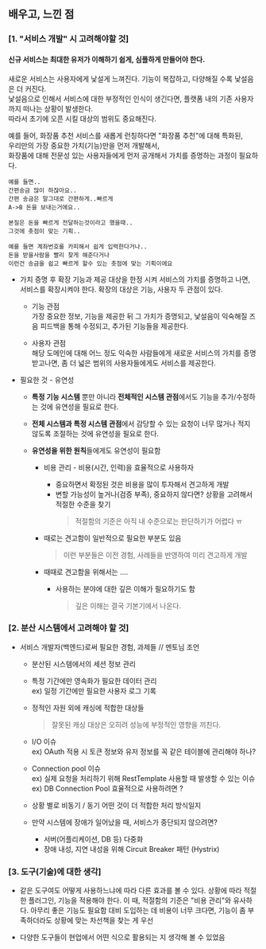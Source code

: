 ## 배우고, 느낀 점

### [1. "서비스 개발" 시 고려해야할 것]

#### 신규 서비스는 최대한 유저가 이해하기 쉽게, 심플하게 만들어야 한다.

 새로운 서비스는 사용자에게 낯설게 느껴진다. 기능이 복잡하고, 다양해질 수록 낯설음은 더 커진다.  
 낯설음으로 인해서 서비스에 대한 부정적인 인식이 생긴다면, 플랫폼 내의 기존 사용자까지 떠나는 상황이 발생한다.  
 따라서 초기에 오픈 시킬 대상의 범위도 중요해진다.  

 예를 들어, 화장품 추천 서비스를 새롭게 런칭하다면 "화장품 추천"에 대해 특화된,  
 우리만의 가장 중요한 가치(기능)만을 먼저 개발해서,  
 화장품에 대해 전문성 있는 사용자들에게 먼저 공개해서 가치를 증명하는 과정이 필요하다.  
 ```
 예를 들면..
 간편송금 많이 하잖아요..
 간편 송금은 말그대로 간편하게..빠르게
 A->B 돈을 보내는거에요..

 본질은 돈을 빠르게 전달하는것이라고 했을때..
 그것에 촛점이 맞는 기획..

 예를 들면 계좌번호를 카피해서 쉽게 입력한다거나..
 돈을 받을사람을 빨리 찾게 해준다거나
 이런건 송금을 쉽고 빠르게 할수 있는 촛점에 맞는 기획이에요
 ```

* 가치 증명 후 확장
기능과 제공 대상을 한정 시켜 서비스의 가치를 증명하고 나면, 서비스를 확장시켜야 한다. 확장의 대상은 기능, 사용자 두 관점이 있다.  

  * 기능 관점  
  가장 중요한 정보, 기능을 제공한 뒤 그 가치가 증명되고, 낯설음이 익숙해질 즈음
  피드백을 통해 수정되고, 추가된 기능들을 제공한다.  

  * 사용자 관점  
  해당 도메인에 대해 어느 정도 익숙한 사람들에게 새로운 서비스의 가치를 증명 받고나면,
  좀 더 넓은 범위의 사용자들에게도 서비스를 제공한다.

* 필요한 것 - 유연성  

  * **특정 기능 시스템** 뿐만 아니라 **전체적인 시스템 관점**에서도 기능을 추가/수정하는 것에 유연성을 필요로 한다.  

  * **전체 시스템과 특정 시스템 관점**에서 감당할 수 있는 요청이 너무 많거나 적지 않도록 조절하는 것에 유연성을 필요로 한다.  
  
  * **유연성을 위한 원칙**들에게도 유연성이 필요함  
    * 비용 관리 - 비용(시간, 인력)을 효율적으로 사용하자  
      * 중요하면서 확정된 것은 비용을 많이 투자해서 견고하게 개발  
      * 변할 가능성이 높거나(검증 부족), 중요하지 않다면? 상황을 고려해서 적절한 수준을 찾기  
        > 적절함의 기준은 아직 내 수준으로는 판단하기가 어렵다 ㅠ  
      
    * 때로는 견고함이 일반적으로 필요한 부분도 있음  
      > 이런 부분들은 이전 경험, 사례들을 반영하여 미리 견고하게 개발  
      
    * 때때로 견고함을 위해서는 ....
      * 사용하는 분야에 대한 깊은 이해가 필요하기도 함  
        > 깊은 이해는 결국 기본기에서 나온다.  


### [2. 분산 시스템에서 고려해야 할 것]
* 서비스 개발자(백엔드)로써 필요한 경험, 과제들 // 멘토님 조언  

  * 분산된 시스템에서의 세션 정보 관리  
    
  * 특정 기간에만 영속화가 필요한 데이터 관리  
    ex) 일정 기간에만 필요한 사용자 로그 기록

  * 정적인 자원 외에 캐싱에 적합한 대상들  
    > 잘못된 캐싱 대상은 오히려 성능에 부정적인 영향을 끼친다.  
  
  * I/O 이슈  
    ex) OAuth 적용 시 토큰 정보와 유저 정보를 꼭 같은 테이블에 관리해야 하나?  

  * Connection pool 이슈  
    ex) 실제 요청을 처리하기 위해 RestTemplate 사용할 때 발생할 수 있는 이슈  
    ex) DB Connection Pool 효율적으로 사용하려면 ?  

  * 상황 별로 비동기 / 동기 어떤 것이 더 적합한 처리 방식일지  

  * 만약 시스템에 장애가 일어났을 때, 서비스가 중단되지 않으려면?  
    * 서버(어플리케이션, DB 등) 다중화  
    * 장애 내성, 지연 내성을 위해 Circuit Breaker 패턴 (Hystrix)  

### [3. 도구(기술)에 대한 생각]
* 같은 도구여도 어떻게 사용하느냐에 따라 다른 효과를 볼 수 있다.
  상황에 따라 적절한 플러그인, 기능을 적용해야 한다. 
  이 때, 적절함의 기준은 "비용 관리"와 유사하다.
  아무리 좋은 기능도 필요함 대비 도입하는 데 비용이 너무 크다면, 
  기능이 좀 부족하더라도 상황에 맞는 차선책을 찾는 게 우선

* 다양한 도구들이 현업에서 어떤 식으로 활용되는 지 생각해 볼 수 있었음
